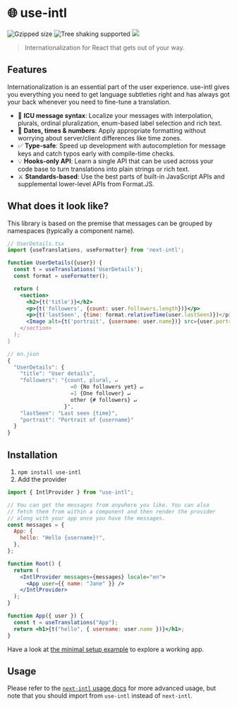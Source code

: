# 🌐 use-intl

![Gzipped size](https://badgen.net/bundlephobia/minzip/use-intl) ![Tree shaking supported](https://badgen.net/bundlephobia/tree-shaking/use-intl) [<img src="https://img.shields.io/npm/dw/use-intl.svg" />](https://www.npmjs.com/package/use-intl)

> Internationalization for React that gets out of your way.

## Features

Internationalization is an essential part of the user experience. use-intl gives you everything you need to get language subtleties right and has always got your back whenever you need to fine-tune a translation.

- 🌟 **ICU message syntax**: Localize your messages with interpolation, plurals, ordinal pluralization, enum-based label selection and rich text.
- 📅 **Dates, times & numbers**: Apply appropriate formatting without worrying about server/client differences like time zones.
- ✅ **Type-safe**: Speed up development with autocompletion for message keys and catch typos early with compile-time checks.
- 💡 **Hooks-only API**: Learn a single API that can be used across your code base to turn translations into plain strings or rich text.
- ⚔️ **Standards-based**: Use the best parts of built-in JavaScript APIs and supplemental lower-level APIs from Format.JS.

## What does it look like?

This library is based on the premise that messages can be grouped by namespaces (typically a component name).

```jsx
// UserDetails.tsx
import {useTranslations, useFormatter} from 'next-intl';

function UserDetails({user}) {
  const t = useTranslations('UserDetails');
  const format = useFormatter();

  return (
    <section>
      <h2>{t('title')}</h2>
      <p>{t('followers', {count: user.followers.length})}</p>
      <p>{t('lastSeen', {time: format.relativeTime(user.lastSeen)})</p>
      <Image alt={t('portrait', {username: user.name})} src={user.portrait} />
    </section>
  );
}
```

```js
// en.json
{
  "UserDetails": {
    "title": "User details",
    "followers": "{count, plural, ↵
                    =0 {No followers yet} ↵
                    =1 {One follower} ↵
                    other {# followers} ↵
                  }",
    "lastSeen": "Last seen {time}",
    "portrait": "Portrait of {username}"
  }
}
```

## Installation

1. `npm install use-intl`
2. Add the provider

```jsx
import { IntlProvider } from "use-intl";

// You can get the messages from anywhere you like. You can also
// fetch them from within a component and then render the provider
// along with your app once you have the messages.
const messages = {
  App: {
    hello: "Hello {username}!",
  },
};

function Root() {
  return (
    <IntlProvider messages={messages} locale="en">
      <App user={{ name: "Jane" }} />
    </IntlProvider>
  );
}

function App({ user }) {
  const t = useTranslations("App");
  return <h1>{t("hello", { username: user.name })}</h1>;
}
```

Have a look at [the minimal setup example](https://codesandbox.io/s/use-intl-cra-example-13w917?file=/src/Root.tsx) to explore a working app.

## Usage

Please refer to the [`next-intl` usage docs](https://next-intl-docs.vercel.app/docs/usage) for more advanced usage, but note that you should import from `use-intl` instead of `next-intl`.

